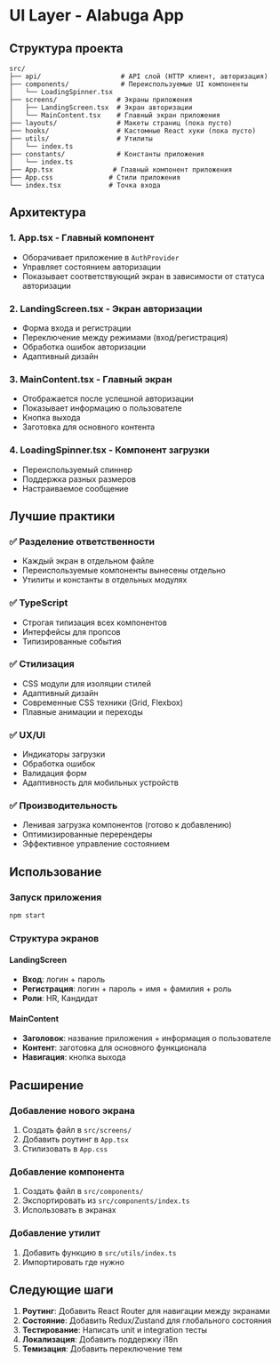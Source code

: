 # UI Layer - Alabuga App

## Структура проекта

```
src/
├── api/                    # API слой (HTTP клиент, авторизация)
├── components/             # Переиспользуемые UI компоненты
│   └── LoadingSpinner.tsx
├── screens/               # Экраны приложения
│   ├── LandingScreen.tsx  # Экран авторизации
│   └── MainContent.tsx    # Главный экран приложения
├── layouts/               # Макеты страниц (пока пусто)
├── hooks/                 # Кастомные React хуки (пока пусто)
├── utils/                 # Утилиты
│   └── index.ts
├── constants/             # Константы приложения
│   └── index.ts
├── App.tsx               # Главный компонент приложения
├── App.css              # Стили приложения
└── index.tsx            # Точка входа
```

## Архитектура

### 1. **App.tsx** - Главный компонент
- Оборачивает приложение в `AuthProvider`
- Управляет состоянием авторизации
- Показывает соответствующий экран в зависимости от статуса авторизации

### 2. **LandingScreen.tsx** - Экран авторизации
- Форма входа и регистрации
- Переключение между режимами (вход/регистрация)
- Обработка ошибок авторизации
- Адаптивный дизайн

### 3. **MainContent.tsx** - Главный экран
- Отображается после успешной авторизации
- Показывает информацию о пользователе
- Кнопка выхода
- Заготовка для основного контента

### 4. **LoadingSpinner.tsx** - Компонент загрузки
- Переиспользуемый спиннер
- Поддержка разных размеров
- Настраиваемое сообщение

## Лучшие практики

### ✅ **Разделение ответственности**
- Каждый экран в отдельном файле
- Переиспользуемые компоненты вынесены отдельно
- Утилиты и константы в отдельных модулях

### ✅ **TypeScript**
- Строгая типизация всех компонентов
- Интерфейсы для пропсов
- Типизированные события

### ✅ **Стилизация**
- CSS модули для изоляции стилей
- Адаптивный дизайн
- Современные CSS техники (Grid, Flexbox)
- Плавные анимации и переходы

### ✅ **UX/UI**
- Индикаторы загрузки
- Обработка ошибок
- Валидация форм
- Адаптивность для мобильных устройств

### ✅ **Производительность**
- Ленивая загрузка компонентов (готово к добавлению)
- Оптимизированные перерендеры
- Эффективное управление состоянием

## Использование

### Запуск приложения
```bash
npm start
```

### Структура экранов

#### LandingScreen
- **Вход**: логин + пароль
- **Регистрация**: логин + пароль + имя + фамилия + роль
- **Роли**: HR, Кандидат

#### MainContent
- **Заголовок**: название приложения + информация о пользователе
- **Контент**: заготовка для основного функционала
- **Навигация**: кнопка выхода

## Расширение

### Добавление нового экрана
1. Создать файл в `src/screens/`
2. Добавить роутинг в `App.tsx`
3. Стилизовать в `App.css`

### Добавление компонента
1. Создать файл в `src/components/`
2. Экспортировать из `src/components/index.ts`
3. Использовать в экранах

### Добавление утилит
1. Добавить функцию в `src/utils/index.ts`
2. Импортировать где нужно

## Следующие шаги

1. **Роутинг**: Добавить React Router для навигации между экранами
2. **Состояние**: Добавить Redux/Zustand для глобального состояния
3. **Тестирование**: Написать unit и integration тесты
4. **Локализация**: Добавить поддержку i18n
5. **Темизация**: Добавить переключение тем
